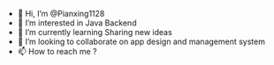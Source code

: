 - 👋 Hi, I’m @Pianxing1128
- 👀 I’m interested in Java Backend
- 🌱 I’m currently learning Sharing new ideas
- 💞️ I’m looking to collaborate on app design and management system
- 📫 How to reach me ?

<!---
Pianxing1128/Pianxing1128 is a ✨ special ✨ repository because its `README.md` (this file) appears on your GitHub profile.
You can click the Preview link to take a look at your changes.
--->
